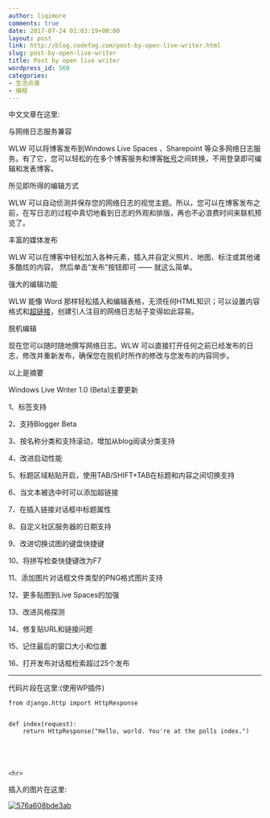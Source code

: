 ```yaml
---
author: liqimore
comments: true
date: 2017-07-24 01:03:19+00:00
layout: post
link: http://blog.codefog.com/post-by-open-live-writer.html
slug: post-by-open-live-writer
title: Post by open live writer
wordpress_id: 560
categories:
- 生活点滴
- 编程
---
```


中文文章在这里:

与网络日志服务兼容

WLW 可以将博客发布到Windows Live Spaces 、Sharepoint 等众多网络日志服务。有了它，您可以轻松的在多个博客服务和博客[帐号](https://baike.baidu.com/item/%E5%B8%90%E5%8F%B7)之间转换，不用登录即可编辑和发表博客。



所见即所得的编辑方式

WLW 可以自动侦测并保存您的网络日志的视觉主题。所以，您可以在博客发布之前，在写日志的过程中真切地看到日志的外观和排版，再也不必浪费时间来联机预览了。



丰富的媒体发布

WLW 可以在博客中轻松加入各种元素，插入并自定义照片、地图、标注或其他诸多酷炫的内容， 然后单击“发布”按钮即可 —— 就这么简单。



强大的编辑功能

WLW 能像 Word 那样轻松插入和编辑表格，无须任何HTML知识；可以设置内容格式和[超链接](https://baike.baidu.com/item/%E8%B6%85%E9%93%BE%E6%8E%A5)，创建引人注目的网络日志帖子变得如此容易。



脱机编辑

现在您可以随时随地撰写网络日志。WLW 可以直接打开任何之前已经发布的日志，修改并重新发布，确保您在脱机时所作的修改与您发布的内容同步。

以上是摘要

<!-- more -->



Windows Live Writer 1.0 (Beta)主要更新

1、标签支持

2、支持Blogger Beta

3、按名称分类和支持滚动，增加从blog阅读分类支持

4、改进启动性能

5、标题区域粘贴开启，使用TAB/SHIFT+TAB在标题和内容之间切换支持

6、当文本被选中时可以添加超链接

7、在插入链接对话框中标题属性

8、自定义社区服务器的日期支持

9、改进切换试图的键盘快捷键

10、将拼写检查快捷键改为F7

11、添加图片对话框文件类型的PNG格式图片支持

12、更多贴图到Live Spaces的加强

13、改进风格探测

14、修复贴URL和链接问题

15、记住最后的窗口大小和位置

16、打开发布对话框检索超过25个发布



* * *



代码片段在这里:(使用WP插件)

  


  



    
    from django.http import HttpResponse
    
    
    def index(request):
        return HttpResponse("Hello, world. You're at the polls index.")




    
    <hr>



插入的图片在这里:

[![576a608bde3ab](https://static.timelovelife.com/old/2017/07/576a608bde3ab_thumb-1.jpg)](https://static.timelovelife.com/old/2017/07/576a608bde3ab-1.jpg)
